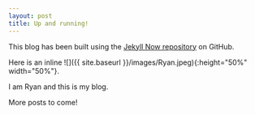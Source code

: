 ```yaml
---
layout: post
title: Up and running!
---
```


This blog has been built using the [Jekyll Now repository](https://github.com/barryclark/jekyll-now) on GitHub.


Here is an inline ![]({{ site.baseurl }}/images/Ryan.jpeg){:height="50%" width="50%"}.

I am Ryan and this is my blog. 

More posts to come!
